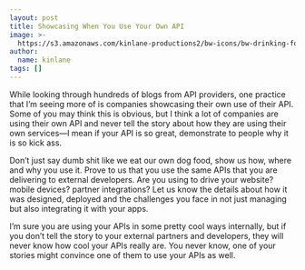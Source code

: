 ```yaml
---
layout: post
title: Showcasing When You Use Your Own API
image: >-
  https://s3.amazonaws.com/kinlane-productions2/bw-icons/bw-drinking-fountain.jpg
author:
  name: kinlane
tags: []
---
```

While looking through hundreds of blogs from API providers, one practice that I’m seeing more of is companies showcasing their own use of their API. Some of you may think this is obvious, but I think a lot of companies are using their own API and never tell the story about how they are using their own services—I mean if your API is so great, demonstrate to people why it is so kick ass.

Don’t just say dumb shit like we eat our own dog food, show us how, where and why you use it. Prove to us that you use the same APIs that you are delivering to external developers. Are you using to drive your website? mobile devices? partner integrations? Let us know the details about how it was designed, deployed and the challenges you face in not just managing but also integrating it with your apps.

I’m sure you are using your APIs in some pretty cool ways internally, but if you don’t tell the story to your external partners and developers, they will never know how cool your APIs really are. You never know, one of your stories might convince one of them to use your APIs as well.